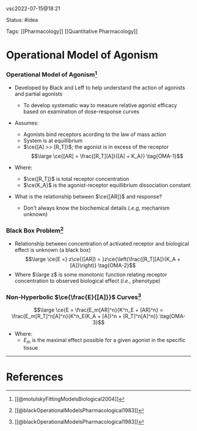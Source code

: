 vsc2022-07-15@18:21

Status: #idea

Tags: [[Pharmacology]] [[Quantitative Pharmacology]]

# Operational Model of Agonism

### Operational Model of Agonism[^1]

- Developed by Black and Leff to help understand the action of agonists and partial agonists
	- To develop systematic way to measure relative agonist efficacy based on examination of dose-response curves

- Assumes:
	- Agonists bind receptors acording to the law of mass action
	- System is at equillibrium
	- $\ce{[A] >> [R_T]}$; the agonist is in excess of the receptor
$$\large \ce{[AR] = \frac{[R_T][A]}{[A] + K_A}} \tag{OMA-1}$$
- Where:
	- $\ce{[R_T]}$ is total receptor concentration
	- $\ce{K_A}$ is the agonist-receptor equillibrium dissociation constant

- What is the relationship between $\ce{[AR]}$ and response?
	- Don't always know the biochemical details (_.e.g,_ mechanism unknown)

### Black Box Problem[^2]
- Relationship between concentration of activated receptor and biological effect is unknown (a black box)
$$\large \ce{E =} z\ce{([AR]) = }z\ce{\left(\frac{[R_T][A]}{K_A + [A]}\right)} \tag{OMA-2}$$
- Where $\large z$ is some monotonic function relating receptor concentration to observed biological effect (_i.e.,_ phenotype)

### Non-Hyperbolic $\ce{\frac{E}{[A]}}$ Curves[^2]
$$\large \ce{E = \frac{E_m[AR]^n}{K^n_E + [AR]^n} = \frac{E_m[R_T]^n[A]^n}{K^n_E(K_A + [A])^n + [R_T]^n[A]^n}} \tag{OMA-3}$$
- Where:
	- $E_m$ is the maximal effect possible for a given agonist in the specific tissue

---
# References
[^1]: [[@motulskyFittingModelsBiological2004]]
[^2]: [[@blackOperationalModelsPharmacological1983]]